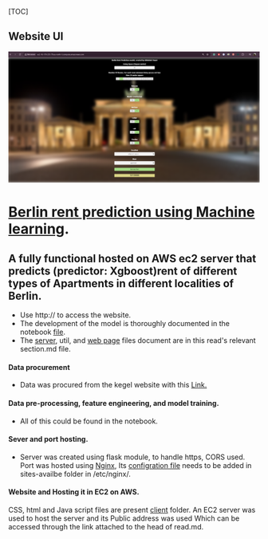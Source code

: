 [TOC]

## Website UI
![Website UI](client/image/Screenshot%202024-06-03%20214951.png)
# [Berlin rent prediction using Machine learning](http://ec2-16-170-235-79.eu-north-1.compute.amazonaws.com "Berlin rent prediction using Machine learning").
## A fully functional hosted on AWS ec2 server that predicts (predictor: Xgboost)rent of different types of Apartments in different localities of Berlin.
- Use http:// to access the website.
- The development of the model is thoroughly documented in the notebook [file](model/berlin.ipynb "file").
- The [server](server "server"), util, and [web page](client "web page") files document are in this read's relevant section.md file.

#### Data procurement
- Data was procured from the kegel website with  this [Link.](https://www.kaggle.com/datasets/corrieaar/apartment-rental-offers-in-germany "Link.")
#### Data pre-processing, feature engineering, and model training.
- All of this could be found in the notebook.
#### Sever and port hosting.
- Server was created using flask module, to handle https, CORS used. Port was hosted using [Nginx](httphttps://nginx.org/en/download.html:// "Nginx"), Its [configration file](nignix_file "configration file") needs to be added in sites-availbe folder in /etc/nginx/.

#### Website and Hosting it in EC2 on AWS.
CSS, html and Java script files are present [client](client "client") folder. 
An EC2 server was used to host the server and its Public address was used Which can be accessed through the link attached to the head of read.md.

